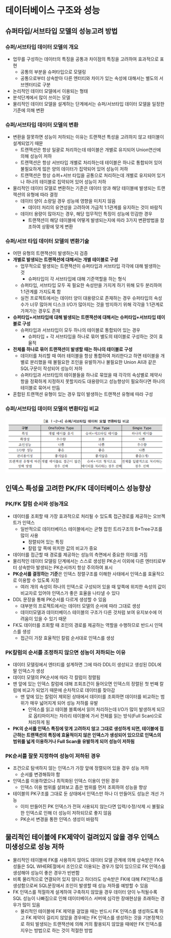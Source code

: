 # 데이터베이스 구조와 성능

## 슈퍼타입/서브타입 모델의 성능고려 방법

### 슈퍼/서브타입 데이터 모델의 개요

* 업무를 구성하는 데이터의 특징을 공통과 차이점의 특징을 고려하여 효과적으로 표현
  * 공통의 부분을 슈퍼타입으로 모델링
  * 공통으로부터 상속받아 다른 엔터티와 차이가 있는 속성에 대해서는 별도의 서브엔터티로 구분
* 논리적인 데이터 모델에서 이용되는 형태
* 분석단계에서 많이 쓰이는 모델
* 물리적인 데이터 모델을 설계하는 단계에서는 슈퍼/서브타입 데이터 모델을 일정한 기준에 의해 변환

### 슈퍼/서브타입 데이터 모델의 변환

* 변환을 잘못하면 성능이 저하되는 이유는 트랜잭션 특성을 고려하지 않고 테이블이 설계되었기 때문
  * 트랜잭션은 항상 일괄로 처리하는데 테이블은 개별로 유지되어 Union연산에 의해 성능이 저하
  * 트랜잭션은 항상 서브타입 개별로 처리하는데 테이블은 하나로 통합되어 있어 불필요하게 많은 양의 데이터가 집약되어 있어 성능이 저하
  * 트랜잭션은 항상 슈퍼+서브 타입을 공통으로 처리하는데 개별로 유지되어 있거나 하나의 테이블로 집약되어 있어 성능이 저하
* 물리적인 데이터 모델로 변환하는 기준은 데이터 양과 해당 테이블에 발생되는 트랜잭션의 유형에 따라 결정
  * 데이터 양이 소량일 경우 성능에 영향을 미치지 않음
    * 데이터 처리의 유연성을 고려하여 가급적 1:1관계를 유지하는 것이 바람직
  * 데이터 용량이 많아지는 경우, 해당 업무적인 특징이 성능에 민감한 경우
    * 트랜잭션이 해당 테이블에 어떻게 발생되는지에 따라 3가지 변환방법을 참조하여 상황에 맞게 변환

### 슈퍼/서브 타입 데이터 모델의 변환기술

* 어떤 유형의 트랜잭션이 발생하는지 검증
* **개별로 발생되는 트랜잭션에 대해서는 개별 테이블로 구성**
  * 업무적으로 발생되는 트랜잭션이 슈퍼타입과 서브타입 각각에 대해 발생하는 것
    * 슈퍼타입이 각 서브타입에 대해 기준역할을 하는 형식
  * 슈퍼타입, 서브타입 모두 꼭 필요한 속성만을 가지게 하기 위해 모두 분리하여 1:1관계를 가지도록 함
  * 실전 프로젝트에서는 데이터 양이 대용량으로 존재하는 경우 슈퍼타입의 속성 수가 너무 많아져 디스크 I/O가 많아지는 것을 방지하기 위해 각각을 1:1관계로 가져가는 경우도 존재
* **슈퍼타입+서브타입에 대해 발생되는 트랜잭션에 대해서는 슈퍼타입+서브타입 테이블로 구성**
  * 슈퍼타입과 서브타입이 모두 하나의 테이블로 통합되어 있는 경우
    * 슈퍼타입 + 각 서브타입을 하나로 묶어 별도의 테이블로 구성하는 것이 효율적
* **전체를 하나로 묶어 트랜잭션이 발생할 때는 하나의 테이블로 구성**
  * 데이터를 처리할 때 여러 테이블을 항상 통합하여 처리한다고 하면 테이블을 개별로 분리했을 때 불필요한 조인을 유발하거나 불필요한 Union All과 같은 SQL구문이 작성되어 성능이 저하
  * 슈퍼타입과 서브타입의 테이블들을 하나로 묶었을 때 각각의 속성별로 제약사항을 정확하게 지정하지 못할지라도 대용량이고 성능향상이 필요하다면 하나의 테이블로 묶어서 만듬
* 혼합된 트랜잭션 유형이 있는 경우 많이 발생하는 트랜잭션 유형에 따라 구성

### 슈퍼/서브타입 데이터 모델의 변환타입 비교

![데이터 전문가 지식포털 DBGuide.net](image/SQL_114.jpg)

## 인덱스 특성을 고려한 PK/FK 데이터베이스 성능향상

### PK/FK 칼럼 순서와 성능개요

* 데이터를 조회할 때 가장 효과적으로 처리될 수 있도록 접근경로를 제공하는 오브젝트가 인덱스
  * 일반적으로 데이터베이스 테이블에서는 균형 잡힌 트리구조의 B*Tree구조를 많이 사용
    * 정렬되어 있는 특징
    * 칼럼 앞 쪽에 위치한 값의 비교가 중요
* 데이터를 접근할 때 경로를 제공하는 성능의 측면에서 중요한 의미를 가짐
* 물리적인 데이터 모델링 단계에서는 스스로 생성된 PK순서 이외에 다른 엔터티로부터 상속받아 발생되는 PK순서까지 항상 주의하여 표시
* **PK순서를 결정하는 기준**은 인덱스 정렬구조를 이해한 사태에서 인덱스를 효율적으로 이용할 수 있도록 지정
  * 여러 개의 속성이 하나의 인덱스로 구성되어 있을 때 앞쪽에 위치한 속성의 값이 비교자로 있어야 인덱스가 좋은 효율을 나타낼 수 있다
* DDL 문장을 통해 PK순서를 다르게 생성할 수 있음
  * 대부분의 프로젝트에서는 데이터 모델의 순서에 따라 그대로 생성
  * 데이터모델과 데이터베이스 테이블의 구조가 다른 것처럼 보여 유지보수에 어려움이 있을 수 있기 때문
* FK도 데이터를 조회할 때 조인의 경로를 제공하는 역할을 수행하므로 반드시 인덱스를 생성
  * 접근이 가장 효율적인 칼럼 순서대로 인덱스를 생성

### PK칼럼의 순서를 조정하지 않으면 성능이 저하되는 이유

* 데이터 모델링에서 엔터티를 설계하면 그에 따라 DDL이 생성되고 생성된 DDL에 딸 인덱스가 생성
* 데이터 모델의 PK순서에 따라 각 칼럼이 정렬됨
* 맨 앞에 있는 인덱스 칼럼에 대해 조회조건이 들어오면 인덱스의 정렬된 첫 번째 칼럼에 비교가 되었기 때문에 순차적으로 데이터를 찾아감
  * 맨 앞에 있는 칼럼이 제외된 상태에서 데이터를 조회하면 데이터를 비교하는 범위가 매우 넓어지게 되어 성능 저하를 유발
    * 인덱스를 읽고 테이블 블록에서 읽어 처리하는데 I/O가 많이 발생하게 되므로 옵티마이저는 차라리 테이블에 가서 전체를 읽는 방식(Full Scan)으로 처리하게 됨
* **PK의 순서를 인덱스 특징에 맞게 고려하지 않고 그대로 생성하게 되면, 테이블에 접근하는 트랜잭션의 특징에 효율적이지 않은 인덱스가 생성되어 있으므로 인덱스의 범위를 넓게 이용하거나 Full Scan을 유발하게 되어 성능이 저하됨**

### PK순서를 잘못 지정하여 성능이 저하된 경우

* 조건으로 탐색하지 않는 인덱스가 가장 앞에 정렬되어 있을 경우 성능 저하
  * 순서를 변경해줘야 함
* 인덱스를 이용하였으나 최적화된 인덱스 이용이 안된 경우
  * 인덱스 이용 범위를 살펴보고 좁은 범위를 먼저 조회하여 성능을 향상
* 테이블의 PK구조를 그대로 둔 상태에서 인덱스만 하나 더 만들어도 성능은 개선 가능
  * 이미 만들어진 PK 인덱스가 전혀 사용되지 않는다면 입력/수정/삭제 시 불필요한 인덱스로 인해 더 성능이 저하되므로 좋지 않음
  * PK순서 변경을 통한 인덱스 생성이 바람직

## 물리적인 테이블에 FK제약이 걸려있지 않을 경우 인덱스 미생성으로 성능 저하

* 물리적인 테이블에 FK를 사용하지 않아도 데이터 모델 관계에 의해 상속받은 FK속성들은 SQL WHERE절에서 조인으로 이용되는 경우가 많이 있으므로 FK 인덱스를 생성해야 성능이 좋은 경우가 빈번함
* 비록 물리적으로 연결되어 있지 않다고 하더라도 상속받은 FK에 대해 FK인덱스를 생성함으로써 SQL문장에서 조인이 발생할 때 성능 저하를 예방할 수 있음
* FK 인덱스를 적절하게 설계하여 구축하지 않았을 경우 데이터 양이 누적될수록 SQL 성능이 나빠짐으로 인해 데이터베이스 서버에 심각한 장애현상을 초래하는 경우가 많이 있음
  * 물리적인 테이블에 FK 제약을 걸었을 때는 반드시 FK 인덱스를 생성하도록 하고
    FK 제약이 걸리지 않았을 경우에는 FK 인덱스를 생성하는 것을 기본정책으로 하되 발생되는 트랜잭션에 의해 거의 활용되지 않았을 때에만 FK 인덱스를 지우는 방법으로 하는 것이 적절한 방법